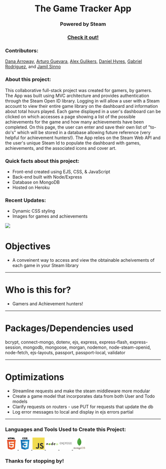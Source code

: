 <h1 align="center"> The Game Tracker App </h1>
<h3 align="center"> Powered by Steam </h3>
<h3 align="center"> <a href="https://game-tracker-100devs.herokuapp.com/"> Check it out! </a></h3>

<h3 align="left"> Contributors:</h3> 
<a href="https://github.com/moonlighter-dev">Dana Arroway</a>, <a href="https://github.com/Arikabz">Arturo Guevara</a>, <a href="https://github.com/7MinutesDead-Git">Alex Gulikers</a>, <a href="https://github.com/d-herz">Daniel Hyres</a>, <a href="https://github.com/Gabriel-Develops">Gabriel Rodriguez</a>, and <a href="https://github.com/jamilsinno">Jamil Sinno</a>

<h3 align="left">About this project:</h3>
<p align="left">
This collaborative full-stack project was created for gamers, by gamers. The App was built using MVC architecture and provides authentication through the Steam Open ID library. Logging in will allow a user with a Steam account to view their entire game library on the dashboard and information about total hours played. Each game displayed in a user's dashboard can be clicked on which accesses a page showing a list of the possible achievements for the game and how many achievements have been completed. On this page, the user can enter and save their own list of "to-do's" which will be stored in a database allowing future reference (very helpful for achievement hunters!). The App relies on the Steam Web API and the user's unique Steam Id to populate the dashboard with games, achievements, and the associated icons and cover art. 
</p>

<h3 align="left">Quick facts about this project:</h3>
<p align="left">
<ul>
<li> Front-end created using EJS, CSS, & JavaScript </li>
<li> Back-end built with Node/Express </li>
<li> Database on MongoDB  </li>
<li> Hosted on Heroku </li>
</ul>
</p>

<h3 align="left">Recent Updates:</h3>
<p align="left">
<ul>
<li> Dynamic CSS styling </li>
<li> Images for games and achievements </li>
<!----- <li> </li> ---->
</ul>
</p>


![](https://github.com/d-herz/todo-mvc-auth-local/blob/main/game-tracker.gif)



# Objectives

- A conveinent way to access and view the obtainable acheivements of each game in your Steam library

---

# Who is this for? 

- Gamers and Achievement hunters!

---

# Packages/Dependencies used 

bcrypt, connect-mongo, dotenv, ejs, express, express-flash, express-session, mongodb, mongoose, morgan, nodemon, node-steam-openid, node-fetch, ejs-layouts, passport, passport-local, validator

---

# Optimizations

- Streamline requests and make the steam middleware more modular
- Create a game model that incorporates data from both User and Todo models
- Clarify requests on routers - use PUT for requests that update the db
- Log error messages to local and display in ejs errors partial

---

<h3 align="left">Languages and Tools Used to Create this Project:</h3>
<p align="left"> <a href="https://www.w3.org/html/" target="_blank" rel="noreferrer"> <img src="https://raw.githubusercontent.com/devicons/devicon/master/icons/html5/html5-original-wordmark.svg" alt="html5" width="40" height="40"/> </a> <a href="https://www.w3schools.com/css/" target="_blank" rel="noreferrer"> <img src="https://raw.githubusercontent.com/devicons/devicon/master/icons/css3/css3-original-wordmark.svg" alt="css3" width="40" height="40"/> </a> <a href="https://developer.mozilla.org/en-US/docs/Web/JavaScript" target="_blank" rel="noreferrer"> <img src="https://raw.githubusercontent.com/devicons/devicon/master/icons/javascript/javascript-original.svg" alt="javascript" width="40" height="40"/> </a> <a href="https://nodejs.org" target="_blank" rel="noreferrer"> <img src="https://raw.githubusercontent.com/devicons/devicon/master/icons/nodejs/nodejs-original-wordmark.svg" alt="nodejs" width="40" height="40"/> </a>  <a href="https://expressjs.com" target="_blank" rel="noreferrer"> <img src="https://raw.githubusercontent.com/devicons/devicon/master/icons/express/express-original-wordmark.svg" alt="express" width="40" height="40"/> </a> <a href="https://www.mongodb.com/" target="_blank" rel="noreferrer"> <img src="https://raw.githubusercontent.com/devicons/devicon/master/icons/mongodb/mongodb-original-wordmark.svg" alt="mongodb" width="40" height="40"/> </a></p>


<h3 align="left">Thanks for stopping by!</h3>
